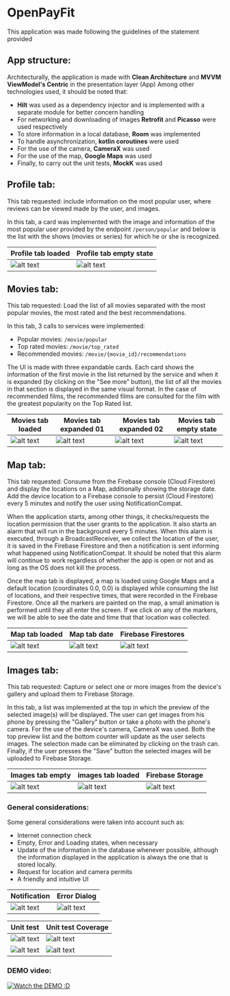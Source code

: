 # OpenPayFit

This application was made following the guidelines of the statement provided

## App structure:

Architecturally, the application is made with **Clean Architecture** and **MVVM ViewModel's Centric** in the presentation layer (App)
Among other technologies used, it should be noted that:
- **Hilt** was used as a dependency injector and is implemented with a separate module for better concern handling
- For networking and downloading of images **Retrofit** and **Picasso** were used respectively
- To store information in a local database, **Room** was implemented
- To handle asynchronization, **kotlin coroutines** were used
- For the use of the camera, **CameraX** was used
- For the use of the map, **Google Maps** was used
- Finally, to carry out the unit tests, **MockK** was used

## Profile tab:
This tab requested: include information on the most popular user, where reviews can be viewed made by the user, and images.

In this tab, a card was implemented with the image and information of the most popular user provided by the endpoint `/person/popular` 
and below is the list with the shows (movies or series) for which he or she is recognized.

| Profile tab loaded                            | Profile tab empty state |
|-----------------------------------------------|-------------------------|
| ![alt text](images/profile-tab-01.png) | ![alt text](images/profile-tab-02.png) |

## Movies tab:
This tab requested: Load the list of all movies separated with the most popular movies, the most rated and the best recommendations.

In this tab, 3 calls to services were implemented:
- Popular movies: `/movie/popular`
- Top rated movies: `/movie/top_rated`
- Recommended movies: `/movie/{movie_id}/recommendations`

The UI is made with three expandable cards. Each card shows the information of the first movie in the list returned by the service and
when it is expanded (by clicking on the "See more" button), the list of all the movies in that section is displayed in the same visual
format.
In the case of recommended films, the recommended films are consulted for the film with the greatest popularity on the Top Rated list.

| Movies tab loaded                             | Movies tab expanded 01                        | Movies tab expanded 02                      | Movies tab empty state                     |
|-----------------------------------------------|-----------------------------------------------|---------------------------------------------|---------------------------------------------|
| ![alt text](images/movie-tab-01.png) | ![alt text](images/movie-tab-02.png) | ![alt text](images/movie-tab-03.png) | ![alt text](images/movie-tab-04.png) |

## Map tab:
This tab requested: Consume from the Firebase console (Cloud Firestore) and display the locations on a Map, additionally showing the
storage date.
Add the device location to a Firebase console to persist (Cloud Firestore) every 5 minutes and notify the user using NotificationCompat.

When the application starts, among other things, it checks/requests the location permission that the user grants to the application. It
also starts an alarm that will run in the background every 5 minutes. When this alarm is executed, through a BroadcastReceiver, we
collect the location of the user, it is saved in the Firebase Firestore and then a notification is sent informing what happened using 
NotificationCompat. It should be noted that this alarm will continue to work regardless of whether the app is open or not and as long as 
the OS does not kill the process.

Once the map tab is displayed, a map is loaded using Google Maps and a default location (coordinates 0.0, 0.0) is displayed while
consuming the list of locations, and their respective times, that were recorded in the Firebase Firestore. Once all the markers are 
painted on the map, a small animation is performed until they all enter the screen. If we click on any of the markers, we will be able 
to see the date and time that that location was collected.

| Map tab loaded                            | Map tab date                              | Firebase Firestores                                         |
|-------------------------------------------|-------------------------------------------|-------------------------------------------------------------|
| ![alt text](images/map-tab-01.png) | ![alt text](images/map-tab-02.png) | ![alt text](images/firebase-firestore-locations.png) |

## Images tab:
This tab requested: Capture or select one or more images from the device's gallery and upload them to Firebase Storage.

In this tab, a list was implemented at the top in which the preview of the selected image(s) will be displayed. The user can get images
from his phone by pressing the "Gallery" button or take a photo with the phone's camera. For the use of the device's camera, CameraX was used.
Both the top preview list and the bottom counter will update as the user selects images. The selection made can be eliminated by 
clicking on the trash can.
Finally, if the user presses the "Save" button the selected images will be uploaded to Firebase Storage.

| Images tab empty                             | images tab loaded                            | Firebase Storage                                       |
|----------------------------------------------|----------------------------------------------|--------------------------------------------------------|
| ![alt text](images/images-tab-01.png) | ![alt text](images/images-tab-02.png) | ![alt text](images/firebase-storage-images.png) |

### General considerations:
Some general considerations were taken into account such as:
- Internet connection check
- Empty, Error and Loading states, when necessary
- Update of the information in the database whenever possible, although the information displayed in the application is
  always the one that is stored locally.
- Request for location and camera permits
- A friendly and intuitive UI

| Notification                                | Error Dialog                                |
|---------------------------------------------|---------------------------------------------|
| ![alt text](images/notifitacion.png) | ![alt text](images/error-dialog.png) |

| Unit test                                   | Unit test Coverage                             |
|---------------------------------------------|------------------------------------------------|
| ![alt text](images/app-tests.png)    | ![alt text](images/app-coverage.png)     |
| ![alt text](images/domain-tests.png) | ![alt text](images/domain-coverage.png) |

### DEMO video:

[![Watch the DEMO :D](images/profile-tab-01.png)](https://drive.google.com/file/d/1OE-tOypvljnXPHxXPQ1bf_3zjaUWU9Gx/view?usp=share_link)

